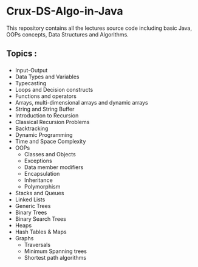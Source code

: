 # Crux-DS-Algo-in-Java 
This repository contains all the lectures source code including basic Java, OOPs concepts, Data Structures and Algorithms.

## Topics : ##
###
* Input-Output
* Data Types and Variables
* Typecasting
* Loops and Decision constructs
* Functions and operators
* Arrays, multi-dimensional arrays and dynamic arrays
* String and String Buffer
* Introduction to Recursion
* Classical Recursion Problems
* Backtracking
* Dynamic Programming
* Time and Space Complexity
* OOPs 
  * Classes and Objects
  * Exceptions 
  * Data member modifiers
  * Encapsulation
  * Inheritance 
  * Polymorphism
* Stacks and Queues
* Linked Lists 
* Generic Trees
* Binary Trees
* Binary Search Trees
* Heaps
* Hash Tables & Maps
* Graphs 
    * Traversals
    * Minimum Spanning trees
    * Shortest path algorithms
###

